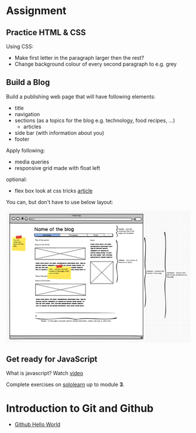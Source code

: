 # Assignment

## Practice HTML & CSS

Using CSS:
- Make first letter in the paragraph larger then the rest?
- Change background colour of every second paragraph to e.g. grey

## Build a Blog
Build a publishing web page that will have following elements:

- title
- navigation
- sections (as a topics for the blog e.g. technology, food recipes, ...)
	- articles
- side bar (with information about you)
- footer

Apply following:

- media queries
- responsive grid made with float left

optional:

- flex box look at css tricks [article](https://css-tricks.com/snippets/css/a-guide-to-flexbox)

You can, but don't have to use below layout:

![alt text](blog.png "Logo Title Text 1")

## Get ready for JavaScript

What is javascript? Watch [video](https://www.youtube.com/watch?v=nItSSTwBvSU)

Complete exercises on [sololearn](https://www.sololearn.com/Course/JavaScript/) up to module **3**.

# Introduction to Git and Github
- [Github Hello World](https://guides.github.com/activities/hello-world/)
